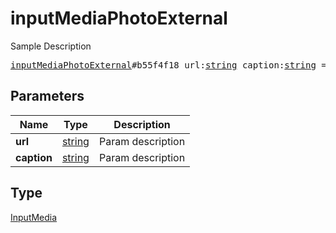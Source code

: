 # inputMediaPhotoExternal

Sample Description

<pre>
<a href="../constructor/inputMediaPhotoExternal.md">inputMediaPhotoExternal</a>#b55f4f18 url:<a href="../type/string.md">string</a> caption:<a href="../type/string.md">string</a> = <a href="../type/InputMedia.md">InputMedia</a>;
</pre>

## Parameters

| Name | Type | Description |
|------|:----:|-------------|
| **url** | [string](../type/string.md) | Param description |
| **caption** | [string](../type/string.md) | Param description |

## Type

[InputMedia](../type/InputMedia.md)

